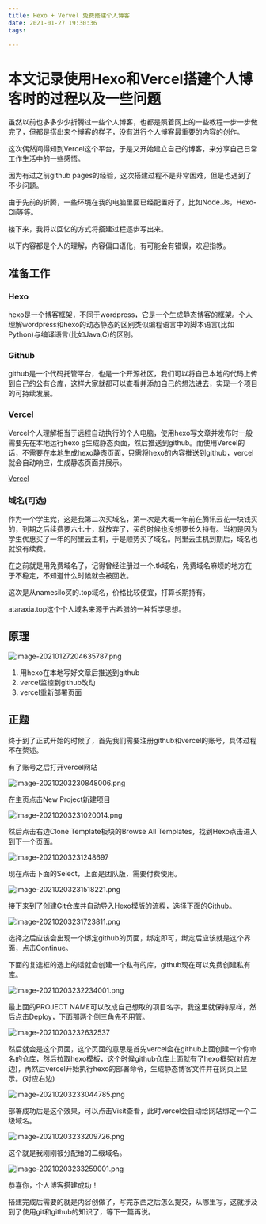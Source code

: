 ```yaml
---
title: Hexo + Vervel 免费搭建个人博客
date: 2021-01-27 19:30:36
tags:

---
```


# 本文记录使用Hexo和Vercel搭建个人博客时的过程以及一些问题



虽然以前也多多少少折腾过一些个人博客，也都是照着网上的一些教程一步一步做完了，但都是搭出来个博客的样子，没有进行个人博客最重要的内容的创作。

这次偶然间得知到Vercel这个平台，于是又开始建立自己的博客，来分享自己日常工作生活中的一些感悟。

因为有过之前github pages的经验，这次搭建过程不是非常困难，但是也遇到了不少问题。

由于先前的折腾，一些环境在我的电脑里面已经配置好了，比如Node.Js，Hexo-Cli等等。

接下来，我将以回忆的方式将搭建过程逐步写出来。

以下内容都是个人的理解，内容偏口语化，有可能会有错误，欢迎指教。

##  准备工作

### Hexo

hexo是一个博客框架，不同于wordpress，它是一个生成静态博客的框架。个人理解wordpress和hexo的动态静态的区别类似编程语言中的脚本语言(比如Python)与编译语言(比如Java,C)的区别。

[Hexo官网]: https://hexo.io/zh-cn/	"Hexo"

### Github

github是一个代码托管平台，也是一个开源社区，我们可以将自己本地的代码上传到自己的公有仓库，这样大家就都可以查看并添加自己的想法进去，实现一个项目的可持续发展。

[Github]: https://github.com	"Github"

### Vercel

Vercel个人理解相当于远程自动执行的个人电脑，使用hexo写文章并发布时一般需要先在本地运行hexo g生成静态页面，然后推送到github。而使用Vercel的话，不需要在本地生成hexo静态页面，只需将hexo的内容推送到github，vercel就会自动响应，生成静态页面并展示。

[Vercel](https://vercel.com)

### 域名(可选)

作为一个学生党，这是我第二次买域名，第一次是大概一年前在腾讯云花一块钱买的，到期之后续费要六七十，就放弃了，买的时候也没想要长久持有。当初是因为学生优惠买了一年的阿里云主机，于是顺势买了域名。阿里云主机到期后，域名也就没有续费。

在之前就是用免费域名了，记得曾经注册过一个.tk域名，免费域名麻烦的地方在于不稳定，不知道什么时候就会被回收。

这次是从namesilo买的.top域名，价格比较便宜，打算长期持有。

ataraxia.top这个个人域名来源于古希腊的一种哲学思想。

[Ataraxia]: https://en.wikipedia.org/wiki/Ataraxia



## 原理

![image-20210127204635787.png](https://i.loli.net/2021/01/27/OqDxzovR7EmGwZK.png)

1. 用hexo在本地写好文章后推送到github
2. vercel监控到github改动
3. vercel重新部署页面

## 正题

终于到了正式开始的时候了，首先我们需要注册github和vercel的账号，具体过程不在赘述。

有了账号之后打开vercel网站

![image-20210203230848006.png](https://i.loli.net/2021/02/04/qZYonQfdrmOxCWT.png)



在主页点击New Project新建项目

![image-20210203231020014.png](https://i.loli.net/2021/02/04/PZnX6DkUILYKS7j.png)

然后点击右边Clone Template板块的Browse All Templates，找到Hexo点击进入到下一个页面。

![image-20210203231248697](https://i.loli.net/2021/02/04/1Vi7EGyorfqZPUw.png)

现在点击下面的Select，上面是团队版，需要付费使用。

![image-20210203231518221.png](https://i.loli.net/2021/02/04/5rwXAOjThYainy3.png)

接下来到了创建Git仓库并自动导入Hexo模版的流程，选择下面的Github。

![image-20210203231723811.png](https://i.loli.net/2021/02/04/3RtuhCiDYPqVX62.png)

选择之后应该会出现一个绑定github的页面，绑定即可，绑定后应该就是这个界面，点击Continue。

下面的复选框的选上的话就会创建一个私有的库，github现在可以免费创建私有库。

![image-20210203232234001.png](https://i.loli.net/2021/02/04/jOoQfmXpRLHMizx.png)

最上面的PROJECT NAME可以改成自己想取的项目名字，我这里就保持原样，然后点击Deploy，下面那两个倒三角先不用管。

![image-20210203232632537](https://i.loli.net/2021/02/04/YwSCU6RmabtZ2pG.png)

然后就会是这个页面，这个页面的意思是首先vercel会在github上面创建一个你命名的仓库，然后拉取hexo模板，这个时候github仓库上面就有了hexo框架(对应左边)，再然后vercel开始执行hexo的部署命令，生成静态博客文件并在网页上显示。(对应右边)

![image-20210203233044785.png](https://i.loli.net/2021/02/04/vnJATiSMpuKYgah.png)

部署成功后是这个效果，可以点击Visit查看，此时vercel会自动给网站绑定一个二级域名。

![image-20210203233209726.png](https://i.loli.net/2021/02/04/eHDsJKEGAF1IRM7.png)

这个就是我刚刚被分配给的二级域名。

![image-20210203233259001.png](https://i.loli.net/2021/02/04/fYnlB4aQEcURAGS.png)

恭喜你，个人博客搭建成功！

搭建完成后需要的就是内容创做了，写完东西之后怎么提交，从哪里写，这就涉及到了使用git和github的知识了，等下一篇再说。